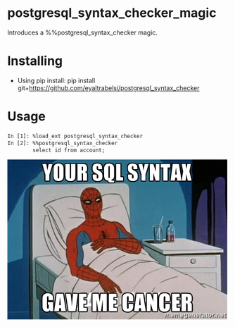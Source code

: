 # postgresql_syntax_checker_magic

Introduces a %%postgresql_syntax_checker magic.


# Installing

-   Using pip install:
    pip install git+https://github.com/eyaltrabelsi/postgresql_syntax_checker

# Usage

    In [1]: %load_ext postgresql_syntax_checker
    In [2]: %%postgresql_syntax_checker
            select id from account;

![](https://github.com/eyaltrabelsi/postgresql_syntax_checker_magic/blob/master/bad_sql_syntax.jpg)
